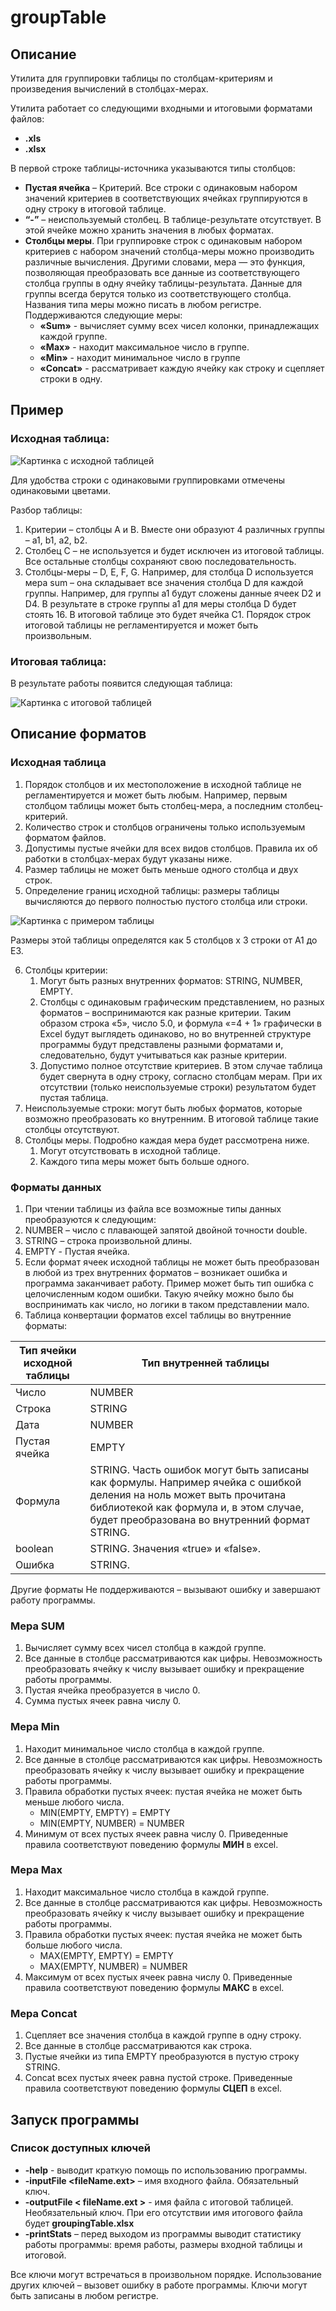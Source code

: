 # groupTable

## Описание
Утилита для группировки таблицы по столбцам-критериям и произведения вычислений в столбцах-мерах.

Утилита работает со следующими входными и итоговыми форматами файлов:
* **.xls**
* **.xlsx**

В первой строке таблицы-источника указываются типы столбцов:
* **Пустая ячейка** – Критерий. Все строки с
одинаковым набором значений критериев в соответствующих ячейках группируются в одну строку в итоговой таблице.
* **“-”** – неиспользуемый столбец. В
таблице-результате отсутствует. В этой ячейке можно хранить значения в любых форматах.
* **Столбцы меры**. При группировке строк с одинаковым
набором критериев с набором значений столбца-меры можно производить различные
вычисления. Другими словами, мера — это функция, позволяющая преобразовать все
данные из соответствующего столбца группы в одну ячейку таблицы-результата.
Данные для группы всегда берутся только из соответствующего столбца.  Названия типа меры можно писать в любом
регистре. Поддерживаются следующие меры:
  * **«Sum»** - вычисляет сумму всех чисел колонки, принадлежащих каждой группе. 
  * **«Max»** - находит максимальное число в группе.
  * **«Min»** - находит минимальное число в группе
  * **«Concat»** - рассматривает каждую ячейку как строку и сцепляет строки в одну.
  
## Пример
### Исходная таблица:

![Картинка с исходной таблицей](https://github.com/AndreyKamenskiy/groupTable/blob/master/src/test/testResources/table1.jpg "Картинка с исходной таблицей")
  
  Для удобства строки с одинаковыми группировками отмечены одинаковыми цветами.
  
Разбор таблицы:
1.	Критерии – столбцы A и B. Вместе они образуют 4 различных группы – a1, b1, a2, b2. 
2.	Столбец C – не используется и будет исключен из итоговой таблицы. Все остальные столбцы сохраняют свою последовательность.
3.	Столбцы-меры – D, E, F, G. Например, для столбца D используется мера sum – она складывает все значения столбца D для каждой группы. Например, для группы a1 будут сложены данные ячеек D2 и D4. В результате в строке группы a1 для меры столбца D будет стоять 16. В итоговой таблице это будет ячейка С1. Порядок строк итоговой таблицы не регламентируется и может быть произвольным.

### Итоговая таблица:
  
  В результате работы появится следующая таблица:
  
  ![Картинка с итоговой таблицей](https://github.com/AndreyKamenskiy/groupTable/blob/master/src/test/testResources/table2.jpg "Пример итоговой таблицы")
  
  
## Описание форматов

### Исходная таблица
1.	Порядок столбцов и их местоположение в исходной таблице не регламентируется и может быть любым. Например, первым столбцом таблицы может быть столбец-мера, а последним столбец-критерий.
2.	Количество строк и столбцов ограничены только используемым форматом файлов.
3.	Допустимы пустые ячейки для всех видов столбцов. Правила их об работки в столбцах-мерах будут указаны ниже.
4.	Размер таблицы не может быть меньше одного столбца и двух строк. 
5.	Определение границ исходной таблицы: размеры таблицы вычисляются до первого полностью пустого столбца или строки.

![Картинка с примером таблицы](https://github.com/AndreyKamenskiy/groupTable/blob/master/src/test/testResources/table3.jpg "Пример исходной таблицы")

Размеры этой таблицы определятся как 5 столбцов х 3 строки от А1 до E3.

6.	Столбцы критерии:
    1.	Могут быть разных внутренних форматов: STRING, NUMBER, EMPTY.
    2.	Столбцы с одинаковым графическим представлением, но разных форматов – воспринимаются как разные критерии. Таким образом строка «5», число 5.0, и формула «=4 + 1» графически в Excel будут выглядеть одинаково, но во внутренней структуре программы будут представлены разными форматами и, следовательно, будут учитываться как разные критерии.
    3.	Допустимо полное отсутствие критериев. В этом случае таблица будет свернута в одну строку, согласно столбцам мерам. При их отсутствии (только неиспользуемые строки) результатом будет пустая таблица.
7.	Неиспользуемые строки: могут быть любых форматов, которые возможно преобразовать ко внутренним. В итоговой таблицe такие столбцы отсутствуют.
8.	Столбцы меры. Подробно каждая мера будет рассмотрена ниже.
    1.	Могут отсутствовать в исходной таблице.
    2.	Каждого типа меры может быть больше одного.
  
###  Форматы данных
1.	При чтении таблицы из файла все возможные типы данных преобразуются к следующим:
  1.	NUMBER – число с плавающей запятой двойной точности double. 
  2.	STRING – строка произвольной длины.
  3.	EMPTY - Пустая ячейка.
2.	Если формат ячеек исходной таблицы не может быть преобразован в любой из трех внутренних форматов – возникает ошибка и программа заканчивает работу. Пример может быть тип ошибка с целочисленным кодом ошибки. Такую ячейку можно было бы воспринимать как число, но логики в таком представлении мало.
3.	Таблица конвертации форматов excel таблицы во внутренние форматы:

| Тип ячейки исходной таблицы	| Тип внутренней таблицы |
|-----------------------------|------------------------|
|           Число	            |         NUMBER         |
|           Cтрока	          |         STRING         |
|           Дата	            |         NUMBER         |
|           Пустая ячейка	    |         EMPTY          |
|           Формула	          | STRING. Часть ошибок могут быть записаны как формулы. Например ячейка с ошибкой деления на ноль может выть прочитана библиотекой как формула и, в этом случае, будет преобразована во внутренний формат STRING.|
|           boolean	          |         STRING. Значения «true» и «false».|
|           Ошибка            |         STRING.        |

Другие форматы	Не поддерживаются – вызывают ошибку и завершают работу программы.

### Мера SUM
1.	Вычисляет сумму всех чисел столбца в каждой группе.
2.	Все данные в столбце рассматриваются как цифры. Невозможность преобразовать ячейку к числу вызывает ошибку и прекращение работы программы.
3.	Пустая ячейка преобразуется в число 0.
4.	Сумма пустых ячеек равна числу 0.

### Мера Min
1.	Находит минимальное число столбца в каждой группе.
2.	Все данные в столбце рассматриваются как цифры. Невозможность преобразовать ячейку к числу вызывает ошибку и прекращение работы программы.
3.	Правила обработки пустых ячеек: пустая ячейка не может быть меньше любого числа.
    -	MIN(EMPTY, EMPTY) = EMPTY
    -	MIN(EMPTY, NUMBER) = NUMBER
4.	Минимум от всех пустых ячеек равна числу 0. Приведенные правила соответствуют поведению формулы **МИН** в excel.

### Мера Max
1.	Находит максимальное число столбца в каждой группе.
2.	Все данные в столбце рассматриваются как цифры. Невозможность преобразовать ячейку к числу вызывает ошибку и прекращение работы программы.
3.	Правила обработки пустых ячеек: пустая ячейка не может быть больше любого числа.
    -	MAX(EMPTY, EMPTY) = EMPTY
    -	MAX(EMPTY, NUMBER) = NUMBER
4.	Максимум от всех пустых ячеек равна числу 0. Приведенные правила соответствуют поведению формулы **МАКС** в excel.

### Мера Concat
1.	Сцепляет все значения столбца в каждой группе в одну строку.
2.	Все данные в столбце рассматриваются как строка.
3.	Пустые ячейки из типа EMPTY преобразуются в пустую строку STRING.
4.	Concat всех пустых ячеек равна пустой строке. Приведенные правила соответствуют поведению формулы **СЦЕП** в excel.

## Запуск программы
### Список доступных ключей
* **-help** -  выводит краткую помощь по использованию программы.
*	**-inputFile <fileName.ext>** –  имя входного файла. Обязательный ключ.
*	**-outputFile < fileName.ext >** - имя файла с итоговой таблицей. Необязательный ключ. При его отсутствии имя итогового файла  будет **groupingTable.xlsx**
*	**-printStats** – перед выходом из программы выводит статистику работы программы: время работы, размеры входной таблицы и итоговой.

Все ключи могут встречаться в произвольном порядке. Использование других ключей – вызовет ошибку в работе программы. Ключи могут быть записаны в любом регистре.
